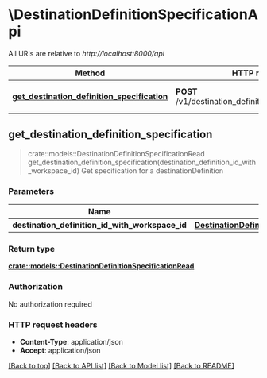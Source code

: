 # \DestinationDefinitionSpecificationApi

All URIs are relative to *http://localhost:8000/api*

Method | HTTP request | Description
------------- | ------------- | -------------
[**get_destination_definition_specification**](DestinationDefinitionSpecificationApi.md#get_destination_definition_specification) | **POST** /v1/destination_definition_specifications/get | Get specification for a destinationDefinition



## get_destination_definition_specification

> crate::models::DestinationDefinitionSpecificationRead get_destination_definition_specification(destination_definition_id_with_workspace_id)
Get specification for a destinationDefinition

### Parameters


Name | Type | Description  | Required | Notes
------------- | ------------- | ------------- | ------------- | -------------
**destination_definition_id_with_workspace_id** | [**DestinationDefinitionIdWithWorkspaceId**](DestinationDefinitionIdWithWorkspaceId.md) |  | [required] |

### Return type

[**crate::models::DestinationDefinitionSpecificationRead**](DestinationDefinitionSpecificationRead.md)

### Authorization

No authorization required

### HTTP request headers

- **Content-Type**: application/json
- **Accept**: application/json

[[Back to top]](#) [[Back to API list]](../README.md#documentation-for-api-endpoints) [[Back to Model list]](../README.md#documentation-for-models) [[Back to README]](../README.md)

